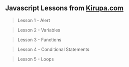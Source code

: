 ## Javascript Lessons from [Kirupa.com](https://www.kirupa.com)

> Lesson 1 - Alert

> Lesson 2 - Variables

> Lesson 3 - Functions

> Lesson 4 - Conditional Statements

> Lesson 5 - Loops